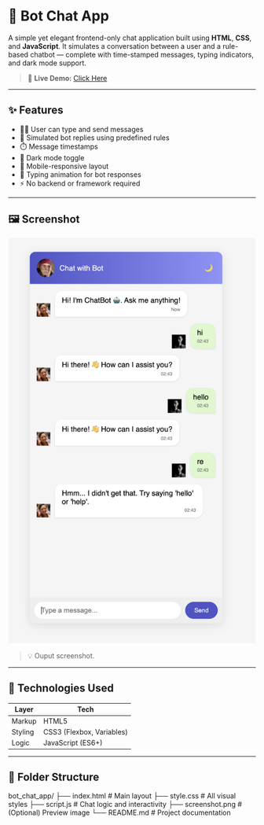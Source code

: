 # 💬 Bot Chat App

A simple yet elegant frontend-only chat application built using **HTML**, **CSS**, and **JavaScript**. It simulates a conversation between a user and a rule-based chatbot — complete with time-stamped messages, typing indicators, and dark mode support.

> 🔗 **Live Demo:** [Click Here](https://github.com/Hrathik007/Bot_Chat_app.git)

---

## ✨ Features

- 🧑‍💻 User can type and send messages
- 🤖 Simulated bot replies using predefined rules
- ⏱️ Message timestamps
- 🌙 Dark mode toggle
- 📱 Mobile-responsive layout
- 💬 Typing animation for bot responses
- ⚡ No backend or framework required

---

## 🖼️ Screenshot

[![Bot Chat App Preview](screenshot.png)](screenshot.png)

> 💡 Ouput screenshot.

---

## 🧠 Technologies Used

| Layer        | Tech        |
|--------------|-------------|
| Markup       | HTML5       |
| Styling      | CSS3 (Flexbox, Variables) |
| Logic        | JavaScript (ES6+) |

---

## 📁 Folder Structure

bot_chat_app/
├── index.html # Main layout
├── style.css # All visual styles
├── script.js # Chat logic and interactivity
├── screenshot.png # (Optional) Preview image
└── README.md # Project documentation


